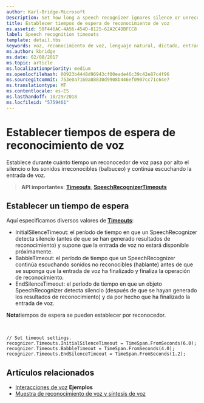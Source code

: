 ```yaml
---
author: Karl-Bridge-Microsoft
Description: Set how long a speech recognizer ignores silence or unrecognizable sounds (babble) and continues listening for speech input.
title: Establecer tiempos de espera de reconocimiento de voz
ms.assetid: 58F446AC-4A56-454D-8125-62A2C4DBFCC8
label: Speech recognition timeouts
template: detail.hbs
keywords: voz, reconocimiento de voz, lenguaje natural, dictado, entrada, interacción del usuario
ms.author: kbridge
ms.date: 02/08/2017
ms.topic: article
ms.localizationpriority: medium
ms.openlocfilehash: 00923b4448d96943cf00eade46c39c42e87c4f96
ms.sourcegitcommit: 753e0a7160a88830d9908b446ef0907cc71c64e7
ms.translationtype: MT
ms.contentlocale: es-ES
ms.lasthandoff: 10/29/2018
ms.locfileid: "5759461"
---
```

# <a name="set-speech-recognition-timeouts"></a>Establecer tiempos de espera de reconocimiento de voz


Establece durante cuánto tiempo un reconocedor de voz pasa por alto el silencio o los sonidos irreconocibles (balbuceo) y continúa escuchando la entrada de voz.

> **API importantes**: [**Timeouts**](https://msdn.microsoft.com/library/windows/apps/dn653253), [**SpeechRecognizerTimeouts**](https://msdn.microsoft.com/library/windows/apps/dn653230)

## <a name="set-a-timeout"></a>Establecer un tiempo de espera


Aquí especificamos diversos valores de [**Timeouts**](https://msdn.microsoft.com/library/windows/apps/dn653253):

-   InitialSilenceTimeout: el período de tiempo en que un SpeechRecognizer detecta silencio (antes de que se han generado resultados de reconocimiento) y supone que la entrada de voz no estará disponible próximamente.
-   BabbleTimeout: el período de tiempo que un SpeechRecognizer continúa escuchando sonidos no reconocibles (hablante) antes de que se suponga que la entrada de voz ha finalizado y finaliza la operación de reconocimiento.
-   EndSilenceTimeout: el período de tiempo en que un objeto SpeechRecognizer detecta silencio (después de que se hayan generado los resultados de reconocimiento) y da por hecho que ha finalizado la entrada de voz.

**Nota**tiempos de espera se pueden establecer por reconocedor.

 

```CSharp
// Set timeout settings.
recognizer.Timeouts.InitialSilenceTimeout = TimeSpan.FromSeconds(6.0);
recognizer.Timeouts.BabbleTimeout = TimeSpan.FromSeconds(4.0);
recognizer.Timeouts.EndSilenceTimeout = TimeSpan.FromSeconds(1.2);
```

## <a name="related-articles"></a>Artículos relacionados


* [Interacciones de voz](speech-interactions.md)
**Ejemplos**
* [Muestra de reconocimiento de voz y síntesis de voz](http://go.microsoft.com/fwlink/p/?LinkID=619897)
 

 




